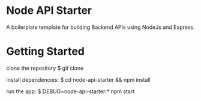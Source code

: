 # Node API Starter

A boilerplate template for building Backend APIs using NodeJs and Express.

# Getting Started

clone the repository
 $ git clone <repo-url>

install dependencies:
 $ cd node-api-starter && npm install

run the app:
 $ DEBUG=node-api-starter:* npm start
